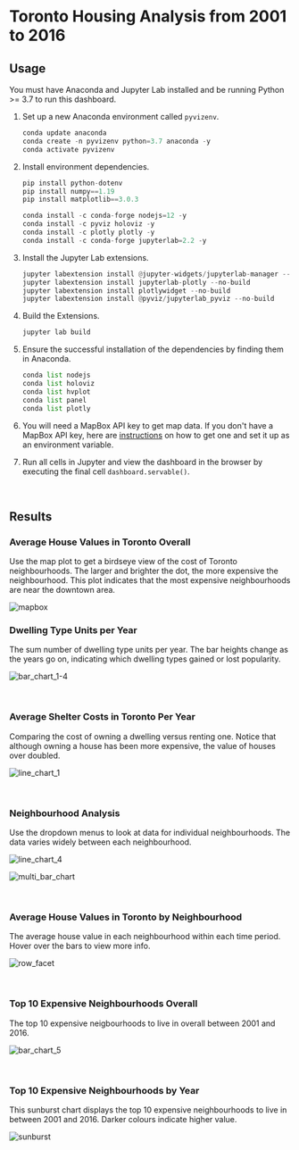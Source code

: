# Toronto Housing Analysis from 2001 to 2016

## Usage

You must have Anaconda and Jupyter Lab installed and be running Python >= 3.7 to run this dashboard.

1. Set up a new Anaconda environment called `pyvizenv`.

    ```python
    conda update anaconda
    conda create -n pyvizenv python=3.7 anaconda -y
    conda activate pyvizenv
    ```

2. Install environment dependencies.
    ```python
    pip install python-dotenv
    pip install numpy==1.19
    pip install matplotlib==3.0.3

    conda install -c conda-forge nodejs=12 -y
    conda install -c pyviz holoviz -y
    conda install -c plotly plotly -y
    conda install -c conda-forge jupyterlab=2.2 -y
    ```

3. Install the Jupyter Lab extensions.

    ```python
    jupyter labextension install @jupyter-widgets/jupyterlab-manager --no-build
    jupyter labextension install jupyterlab-plotly --no-build
    jupyter labextension install plotlywidget --no-build
    jupyter labextension install @pyviz/jupyterlab_pyviz --no-build
    ```

4. Build the Extensions.

    ```python
    jupyter lab build
    ```

5. Ensure the successful installation of the dependencies by finding them in Anaconda.

    ```python
    conda list nodejs
    conda list holoviz
    conda list hvplot
    conda list panel
    conda list plotly
    ```

6. You will need a MapBox API key to get map data. If you don't have a MapBox API key, here are [instructions](https://medium.com/technology-hits/working-with-maps-in-python-with-mapbox-and-plotly-6f454522ccdd) on how to get one and set it up as an environment variable.

7. Run all cells in Jupyter and view the dashboard in the browser by executing the final cell `dashboard.servable()`.

<br>

## Results

### Average House Values in Toronto Overall

Use the map plot to get a birdseye view of the cost of Toronto neighbourhoods. The larger and brighter the dot, the more expensive the neighbourhood. This plot indicates that the most expensive neighbourhoods are near the downtown area.

![mapbox](./images/mapbox.png)

### Dwelling Type Units per Year

The sum number of dwelling type units per year. The bar heights change as the years go on, indicating which dwelling types gained or lost popularity.

![bar_chart_1-4](./images/bar_chart_1-4.png)

<br>

### Average Shelter Costs in Toronto Per Year

Comparing the cost of owning a dwelling versus renting one. Notice that although owning a house has been more expensive, the value of houses over doubled.

![line_chart_1](./images/linechart_1-3.png)

<br>

### Neighbourhood Analysis

Use the dropdown menus to look at data for individual neighbourhoods. The data varies widely between each neighbourhood.

![line_chart_4](./images/line_chart_4.png)

![multi_bar_chart](./images/multi_bar_chart.png)

<br>

### Average House Values in Toronto by Neighbourhood

The average house value in each neighbourhood within each time period. Hover over the bars to view more info.

![row_facet](./images/row_facet.png)

<br>

### Top 10 Expensive Neighbourhoods Overall

The top 10 expensive neigbourhoods to live in overall between 2001 and 2016.

![bar_chart_5](./images/bar_chart_5.png)

<br>

### Top 10 Expensive Neighbourhoods by Year

This sunburst chart displays the top 10 expensive neighbourhoods to live in between 2001 and 2016. Darker colours indicate higher value.

![sunburst](./images/sunburst.png)
